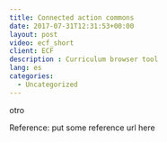 ```yaml
---
title: Connected action commons
date: 2017-07-31T12:31:53+00:00
layout: post
video: ecf_short
client: ECF
description : Curriculum browser tool
lang: es
categories:
  - Uncategorized
---
```


otro

<p class="reference">Reference: put some reference url here</p>
